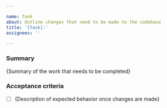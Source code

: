 ```yaml
---

name: Task
about: Outline changes that need to be made to the codebase
title: '[Task]:'
assignees: ''

---
```


### Summary

{Summary of the work that needs to be completed}


### Acceptance criteria

- [ ] {Description of expected behavior once changes are made}
